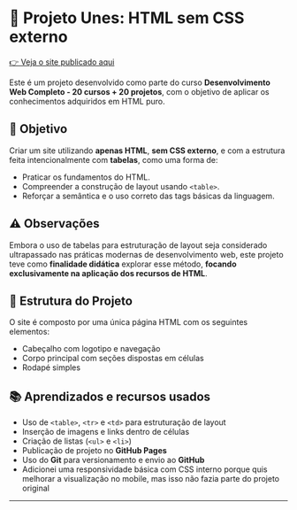 # 📄 Projeto Unes: HTML sem CSS externo

[👉 Veja o site publicado aqui](https://lais-viana.github.io/projeto-unes/)

Este é um projeto desenvolvido como parte do curso **Desenvolvimento Web Completo - 20 cursos + 20 projetos**, com o objetivo de aplicar os conhecimentos adquiridos em HTML puro.

## 🎯 Objetivo

Criar um site utilizando **apenas HTML**, **sem CSS externo**, e com a estrutura feita intencionalmente com **tabelas**, como uma forma de:

* Praticar os fundamentos do HTML.
* Compreender a construção de layout usando `<table>`.
* Reforçar a semântica e o uso correto das tags básicas da linguagem.

## ⚠️ Observações

Embora o uso de tabelas para estruturação de layout seja considerado ultrapassado nas práticas modernas de desenvolvimento web, este projeto teve como **finalidade didática** explorar esse método, **focando exclusivamente na aplicação dos recursos de HTML**.

## 📁 Estrutura do Projeto

O site é composto por uma única página HTML com os seguintes elementos:

* Cabeçalho com logotipo e navegação
* Corpo principal com seções dispostas em células
* Rodapé simples 

## 📚 Aprendizados e recursos usados

* Uso de `<table>`, `<tr>` e `<td>` para estruturação de layout
* Inserção de imagens e links dentro de células
* Criação de listas (`<ul>` e `<li>`)
* Publicação de projeto no **GitHub Pages**
* Uso do **Git** para versionamento e envio ao **GitHub**
* Adicionei uma responsividade básica com CSS interno porque quis melhorar a visualização no mobile, mas isso não fazia parte do projeto original

---
